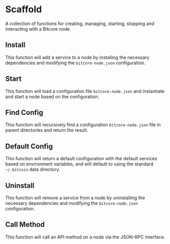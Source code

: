 # Scaffold
A collection of functions for creating, managing, starting, stopping and interacting with a Bitcore node.

## Install
This function will add a service to a node by installing the necessary dependencies and modifying the `bitcore-node.json` configuration.

## Start
This function will load a configuration file `bitcore-node.json` and instantiate and start a node based on the configuration.

## Find Config
This function will recursively find a configuration `bitcore-node.json` file in parent directories and return the result.

## Default Config
This function will return a default configuration with the default services based on environment variables, and will default to using the standard `~/.bitcoin` data directory.

## Uninstall
This function will remove a service from a node by uninstalling the necessary dependencies and modifying the `bitcore-node.json` configuration.

## Call Method
This function will call an API method on a node via the JSON-RPC interface.
